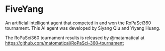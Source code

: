 # FiveYang
 An artificial intelligent agent that competed in and won the RoPaSci360 tournament. This AI agent was developed by Siyang Qiu and Yiyang Huang. 

 The RoPaSci360 tournament results is released by @matamatical at https://github.com/matomatical/RoPaSci-360-tournament
